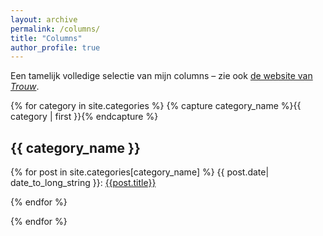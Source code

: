 ```yaml
---
layout: archive
permalink: /columns/
title: "Columns"
author_profile: true
---
```


Een tamelijk volledige selectie van mijn columns – zie ook [de website van _Trouw_](https://www.trouw.nl/auteur/hieke-huistra).


{% for category in site.categories %}
{% capture category_name %}{{ category | first }}{% endcapture %}
## {{ category_name }}

{% for post in site.categories[category_name] %}
{{ post.date| date_to_long_string  }}: [{{post.title}}]({{post.url}})

{% endfor %}

{% endfor %}
